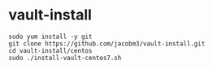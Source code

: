 # vault-install

    sudo yum install -y git
    git clone https://github.com/jacobm3/vault-install.git
    cd vault-install/centos
    sudo ./install-vault-centos7.sh

